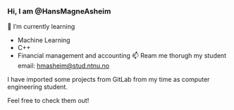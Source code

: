 ### Hi, I am @HansMagneAsheim

<!--
**HansMagneAsheim/HansMagneAsheim** is a ✨ _special_ ✨ repository because its `README.md` (this file) appears on your GitHub profile.

Here are some ideas to get you started:

- 🔭 I’m currently working on ...
- 🌱 I’m currently learning ...
- 👯 I’m looking to collaborate on ...
- 🤔 I’m looking for help with ...
- 💬 Ask me about ...
- 📫 How to reach me: ...
- 😄 Pronouns: ...
- ⚡ Fun fact: ...
-->

🌱 I’m currently learning
- Machine Learning
- C++
- Financial management and accounting
📫 Ream me thorugh my student email:
hmasheim@stud.ntnu.no 

I have imported some projects from GitLab from my time as computer engineering student. 

Feel free to check them out!
